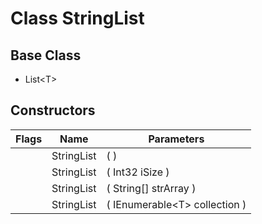 # Class StringList
## Base Class
- List&lt;T&gt;
## Constructors
Flags|Name|Parameters
-|-|-
&nbsp;|StringList|( )
&nbsp;|StringList|( Int32 iSize )
&nbsp;|StringList|( String[] strArray )
&nbsp;|StringList|( IEnumerable&lt;T&gt; collection )
